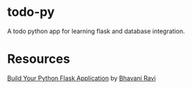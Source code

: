 # todo-py
A todo python app for learning flask and database integration.

# Resources
[Build Your Python Flask Application](https://medium.com/bhavaniravi/build-your-1st-python-web-app-with-flask-b039d11f101c) by [Bhavani Ravi](https://medium.com/@bhavaniravi)
